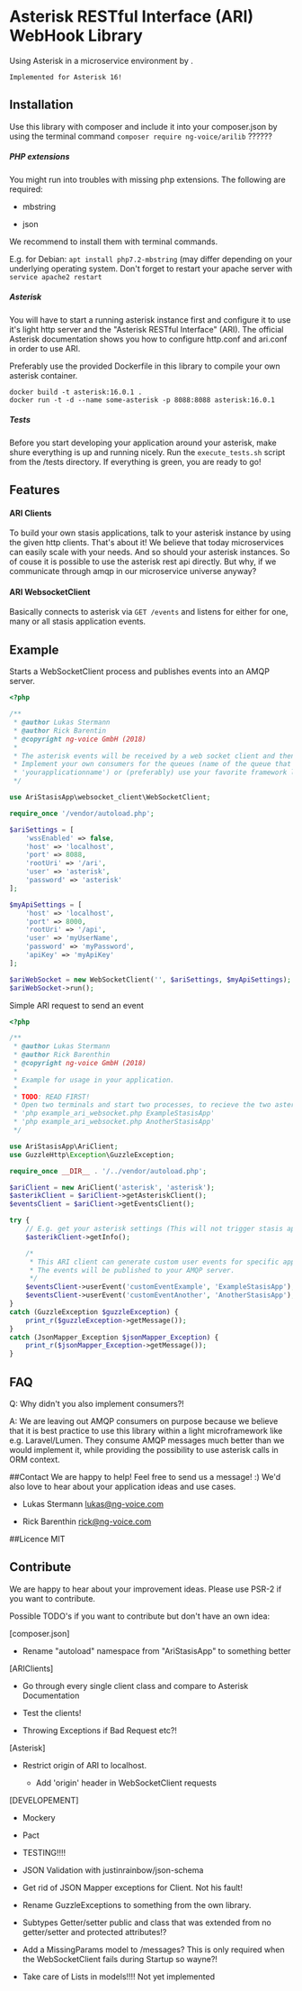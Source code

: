 # Asterisk RESTful Interface (ARI) WebHook Library

Using Asterisk in a microservice environment by .

`Implemented for Asterisk 16!`

## Installation
Use this library with composer and include it into your composer.json by using the terminal command
`composer require ng-voice/arilib` ??????

##### PHP extensions
You might run into troubles with missing php extensions. The following are required:
   
   - mbstring
    
   - json
  
We recommend to install them with terminal commands.

E.g. for Debian: `apt install php7.2-mbstring` (may differ depending on your underlying operating system. Don't forget 
to restart your apache server with `service apache2 restart`
##### Asterisk
You will have to start a running asterisk instance first and configure it to use it's light http server and the 
"Asterisk RESTful Interface" (ARI). The official Asterisk documentation shows you how to configure http.conf and 
ari.conf in order to use ARI.

Preferably use the provided Dockerfile in this library to compile your own asterisk container.

    docker build -t asterisk:16.0.1 .
    docker run -t -d --name some-asterisk -p 8088:8088 asterisk:16.0.1

##### Tests
Before you start developing your application around your asterisk, make shure everything is up and running nicely. 
Run the `execute_tests.sh` script from the /tests directory. If everything is green, you are ready to go!

## Features
#### ARI Clients
To build your own stasis applications, talk to your asterisk instance by using the given http clients.
That's about it!
We believe that today microservices can easily scale with your needs. And so should your asterisk instances.
So of couse it is possible to use the asterisk rest api directly. But why, if we communicate through amqp
in our microservice universe anyway?

#### ARI WebsocketClient
Basically connects to asterisk via `GET /events` and listens for either for one, many or all stasis application events.

## Example

Starts a WebSocketClient process and publishes events into an AMQP server.
```php
<?php

/**
 * @author Lukas Stermann
 * @author Rick Barentin
 * @copyright ng-voice GmbH (2018)
 *
 * The asterisk events will be received by a web socket client and then published to an ampq server (e.g RabbitMQ).
 * Implement your own consumers for the queues (name of the queue that holds events from your stasis app is
 * 'yourapplicationname') or (preferably) use your favorite framework like we do to handle amqp events :) e.g. Laravel
 */

use AriStasisApp\websocket_client\WebSocketClient;

require_once '/vendor/autoload.php';

$ariSettings = [
    'wssEnabled' => false,
    'host' => 'localhost',
    'port' => 8088,
    'rootUri' => '/ari',
    'user' => 'asterisk',
    'password' => 'asterisk'
];

$myApiSettings = [
    'host' => 'localhost',
    'port' => 8000,
    'rootUri' => '/api',
    'user' => 'myUserName',
    'password' => 'myPassword',
    'apiKey' => 'myApiKey'
];

$ariWebSocket = new WebSocketClient('', $ariSettings, $myApiSettings);
$ariWebSocket->run();
```

Simple ARI request to send an event
```php
<?php

/**
 * @author Lukas Stermann
 * @author Rick Barenthin
 * @copyright ng-voice GmbH (2018)
 *
 * Example for usage in your application.
 *
 * TODO: READ FIRST!
 * Open two terminals and start two processes, to recieve the two asterisk events.
 * 'php example_ari_websocket.php ExampleStasisApp'
 * 'php example_ari_websocket.php AnotherStasisApp'
 */

use AriStasisApp\AriClient;
use GuzzleHttp\Exception\GuzzleException;

require_once __DIR__ . '/../vendor/autoload.php';

$ariClient = new AriClient('asterisk', 'asterisk');
$asterikClient = $ariClient->getAsteriskClient();
$eventsClient = $ariClient->getEventsClient();

try {
    // E.g. get your asterisk settings (This will not trigger stasis app events!)
    $asterikClient->getInfo();

    /*
     * This ARI client can generate custom user events for specific applications. Nice and simple to test your setup :)
     * The events will be published to your AMQP server.
     */
    $eventsClient->userEvent('customEventExample', 'ExampleStasisApp');
    $eventsClient->userEvent('customEventAnother', 'AnotherStasisApp');
}
catch (GuzzleException $guzzleException) {
    print_r($guzzleException->getMessage());
}
catch (JsonMapper_Exception $jsonMapper_Exception) {
    print_r($jsonMapper_Exception->getMessage());
}
```
## FAQ
Q: Why didn't you also implement consumers?!

A: We are leaving out AMQP consumers on purpose because we believe that it is best practice to use this 
library within a light microframework like e.g. Laravel/Lumen.
They consume AMQP messages much better than we would implement it, while providing the possibility to use asterisk 
calls in ORM context.

##Contact
We are happy to help! Feel free to send us a message! :) 
We'd also love to hear about your application ideas and use cases.

- Lukas Stermann lukas@ng-voice.com

- Rick Barenthin rick@ng-voice.com

##Licence
MIT

## Contribute
We are happy to hear about your improvement ideas. Please use PSR-2 if you want to contribute.

Possible TODO's if you want to contribute but don't have an own idea:

[composer.json]

- Rename "autoload" namespace from "AriStasisApp" to something better 


[ARIClients]

- Go through every single client class and compare to Asterisk Documentation

- Test the clients!

- Throwing Exceptions if Bad Request etc?!

[Asterisk]

- Restrict origin of ARI to localhost.
  
  - Add 'origin' header in WebSocketClient requests
  

[DEVELOPEMENT]

- Mockery

- Pact

- TESTING!!!!

- JSON Validation with justinrainbow/json-schema

- Get rid of JSON Mapper exceptions for Client. Not his fault!

- Rename GuzzleExceptions to something from the own library.

- Subtypes Getter/setter public and class that was extended from no getter/setter and protected attributes!?

- Add a MissingParams model to /messages? This is only required when the WebSocketClient fails during Startup so wayne?!

- Take care of Lists in models!!!! Not yet implemented